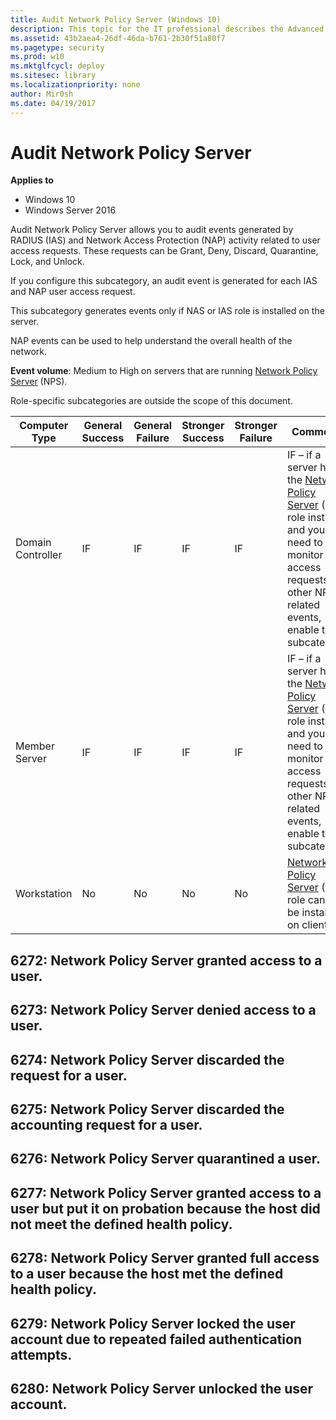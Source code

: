 ```yaml
---
title: Audit Network Policy Server (Windows 10)
description: This topic for the IT professional describes the Advanced Security Audit policy setting, Audit Network Policy Server, which determines whether the operating system generates audit events for RADIUS (IAS) and Network Access Protection (NAP) activity on user access requests (Grant, Deny, Discard, Quarantine, Lock, and Unlock).
ms.assetid: 43b2aea4-26df-46da-b761-2b30f51a80f7
ms.pagetype: security
ms.prod: w10
ms.mktglfcycl: deploy
ms.sitesec: library
ms.localizationpriority: none
author: Mir0sh
ms.date: 04/19/2017
---
```


# Audit Network Policy Server

**Applies to**
-   Windows 10
-   Windows Server 2016


Audit Network Policy Server allows you to audit events generated by RADIUS (IAS) and Network Access Protection (NAP) activity related to user access requests. These requests can be Grant, Deny, Discard, Quarantine, Lock, and Unlock.

If you configure this subcategory, an audit event is generated for each IAS and NAP user access request.

This subcategory generates events only if NAS or IAS role is installed on the server.

NAP events can be used to help understand the overall health of the network.

**Event volume**: Medium to High on servers that are running [Network Policy Server](https://msdn.microsoft.com/en-us/library/cc732912.aspx) (NPS).

Role-specific subcategories are outside the scope of this document.

| Computer Type     | General Success | General Failure | Stronger Success | Stronger Failure | Comments                                                                                                                                                                                                                     |
|-------------------|-----------------|-----------------|------------------|------------------|------------------------------------------------------------------------------------------------------------------------------------------------------------------------------------------------------------------------------|
| Domain Controller | IF              | IF              | IF               | IF               | IF – if a server has the [Network Policy Server](https://msdn.microsoft.com/en-us/library/cc732912.aspx) (NPS) role installed and you need to monitor access requests and other NPS-related events, enable this subcategory. |
| Member Server     | IF              | IF              | IF               | IF               | IF – if a server has the [Network Policy Server](https://msdn.microsoft.com/en-us/library/cc732912.aspx) (NPS) role installed and you need to monitor access requests and other NPS-related events, enable this subcategory. |
| Workstation       | No              | No              | No               | No               | [Network Policy Server](https://msdn.microsoft.com/en-us/library/cc732912.aspx) (NPS) role cannot be installed on client OS.                                                                                                 |

## 6272: Network Policy Server granted access to a user.

## 6273: Network Policy Server denied access to a user.

## 6274: Network Policy Server discarded the request for a user.

## 6275: Network Policy Server discarded the accounting request for a user.

## 6276: Network Policy Server quarantined a user.

## 6277: Network Policy Server granted access to a user but put it on probation because the host did not meet the defined health policy.

## 6278: Network Policy Server granted full access to a user because the host met the defined health policy.

## 6279: Network Policy Server locked the user account due to repeated failed authentication attempts.

## 6280: Network Policy Server unlocked the user account.


